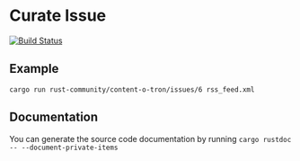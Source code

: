# Curate Issue

[![Build Status](https://travis-ci.com/fourplusone/curate-issue.svg?branch=master)](https://travis-ci.com/fourplusone/curate-issue)

## Example
`cargo run rust-community/content-o-tron/issues/6 rss_feed.xml`


## Documentation

You can generate the source code documentation by running `cargo rustdoc -- --document-private-items`
